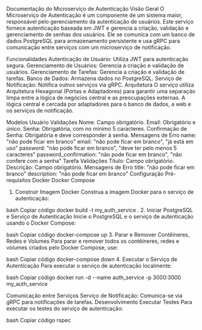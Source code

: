 Documentação do Microserviço de Autenticação
Visão Geral
O Microserviço de Autenticação é um componente de um sistema maior, responsável pelo gerenciamento da autenticação de usuários. Este serviço fornece autenticação baseada em JWT e gerencia a criação, validação e gerenciamento de senhas dos usuários. Ele se comunica com um banco de dados PostgreSQL para armazenamento persistente e usa gRPC para comunicação entre serviços com um microserviço de notificação.

Funcionalidades
Autenticação de Usuário: Utiliza JWT para autenticação segura.
Gerenciamento de Usuários: Gerencia a criação e validação de usuários.
Gerenciamento de Tarefas: Gerencia a criação e validação de tarefas.
Banco de Dados: Armazena dados no PostgreSQL.
Serviço de Notificação: Notifica outros serviços via gRPC.
Arquitetura
O serviço utiliza Arquitetura Hexagonal (Portas e Adaptadores) para garantir uma separação limpa entre a lógica de negócios central e as preocupações externas. A lógica central é cercada por adaptadores para o banco de dados, a web e os serviços de notificação.

Modelos
Usuário
Validações
Nome: Campo obrigatório.
Email: Obrigatório e único.
Senha: Obrigatória, com no mínimo 5 caracteres.
Confirmação de Senha: Obrigatória e deve corresponder à senha.
Mensagens de Erro
name: "não pode ficar em branco"
email: "não pode ficar em branco", "já está em uso"
password: "não pode ficar em branco", "deve ter pelo menos 5 caracteres"
password_confirmation: "não pode ficar em branco", "não confere com a senha"
Tarefa
Validações
Título: Campo obrigatório.
Descrição: Campo obrigatório.
Mensagens de Erro
title: "não pode ficar em branco"
description: "não pode ficar em branco"
Configuração
Pré-requisitos
Docker
Docker Compose
1. Construir Imagem Docker
Construa a imagem Docker para o serviço de autenticação:

bash
Copiar código
docker build -t my_auth_service .
2. Iniciar PostgreSQL e Serviço de Autenticação
Inicie o PostgreSQL e o serviço de autenticação usando o Docker Compose:

bash
Copiar código
docker-compose up
3. Parar e Remover Contêineres, Redes e Volumes
Para parar e remover todos os contêineres, redes e volumes criados pelo Docker Compose, use:

bash
Copiar código
docker-compose down
4. Executar o Serviço de Autenticação
Para executar o serviço de autenticação localmente:

bash
Copiar código
docker run -d --name auth_service -p 3000:3000 my_auth_service

Comunicação entre Serviços
Serviço de Notificação: Comunica-se via gRPC para notificações de tarefas.
Desenvolvimento
Executar Testes
Para executar os testes do serviço de autenticação:

bash
Copiar código
rspec
